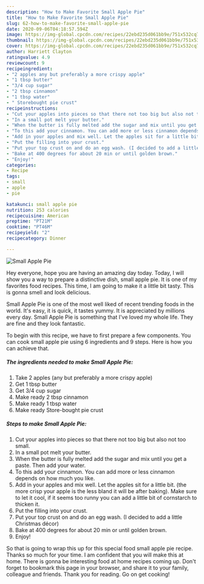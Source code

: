 ```yaml
---
description: "How to Make Favorite Small Apple Pie"
title: "How to Make Favorite Small Apple Pie"
slug: 62-how-to-make-favorite-small-apple-pie
date: 2020-09-06T04:18:57.594Z
image: https://img-global.cpcdn.com/recipes/22ebd235d061bb9e/751x532cq70/small-apple-pie-recipe-main-photo.jpg
thumbnail: https://img-global.cpcdn.com/recipes/22ebd235d061bb9e/751x532cq70/small-apple-pie-recipe-main-photo.jpg
cover: https://img-global.cpcdn.com/recipes/22ebd235d061bb9e/751x532cq70/small-apple-pie-recipe-main-photo.jpg
author: Harriett Clayton
ratingvalue: 4.9
reviewcount: 9
recipeingredient:
- "2 apples any but preferably a more crispy apple"
- "1 tbsp butter"
- "3/4 cup sugar"
- "2 tbsp cinnamon"
- "1 tbsp water"
- " Storebought pie crust"
recipeinstructions:
- "Cut your apples into pieces so that there not too big but also not too small."
- "In a small pot melt your butter."
- "When the butter is fully melted add the sugar and mix until you get a paste. Then add your water."
- "To this add your cinnamon. You can add more or less cinnamon depends on how much you like."
- "Add in your apples and mix well. Let the apples sit for a little bit. (the more crisp your apple is the less bland it will be after baking). Make sure to let it cool, if it seems too runny you can add a little bit of cornstarch to thicken it."
- "Put the filling into your crust."
- "Put your top crust on and do an egg wash. (I decided to add a little Christmas décor)"
- "Bake at 400 degrees for about 20 min or until golden brown."
- "Enjoy!"
categories:
- Recipe
tags:
- small
- apple
- pie

katakunci: small apple pie 
nutrition: 253 calories
recipecuisine: American
preptime: "PT21M"
cooktime: "PT46M"
recipeyield: "2"
recipecategory: Dinner

---
```



![Small Apple Pie](https://img-global.cpcdn.com/recipes/22ebd235d061bb9e/751x532cq70/small-apple-pie-recipe-main-photo.jpg)

Hey everyone, hope you are having an amazing day today. Today, I will show you a way to prepare a distinctive dish, small apple pie. It is one of my favorites food recipes. This time, I am going to make it a little bit tasty. This is gonna smell and look delicious.



Small Apple Pie is one of the most well liked of recent trending foods in the world. It's easy, it is quick, it tastes yummy. It is appreciated by millions every day. Small Apple Pie is something that I've loved my whole life. They are fine and they look fantastic.


To begin with this recipe, we have to first prepare a few components. You can cook small apple pie using 6 ingredients and 9 steps. Here is how you can achieve that.

##### The ingredients needed to make Small Apple Pie:

1. Take 2 apples (any but preferably a more crispy apple)
1. Get 1 tbsp butter
1. Get 3/4 cup sugar
1. Make ready 2 tbsp cinnamon
1. Make ready 1 tbsp water
1. Make ready  Store-bought pie crust




##### Steps to make Small Apple Pie:

1. Cut your apples into pieces so that there not too big but also not too small.
1. In a small pot melt your butter.
1. When the butter is fully melted add the sugar and mix until you get a paste. Then add your water.
1. To this add your cinnamon. You can add more or less cinnamon depends on how much you like.
1. Add in your apples and mix well. Let the apples sit for a little bit. (the more crisp your apple is the less bland it will be after baking). Make sure to let it cool, if it seems too runny you can add a little bit of cornstarch to thicken it.
1. Put the filling into your crust.
1. Put your top crust on and do an egg wash. (I decided to add a little Christmas décor)
1. Bake at 400 degrees for about 20 min or until golden brown.
1. Enjoy!




So that is going to wrap this up for this special food small apple pie recipe. Thanks so much for your time. I am confident that you will make this at home. There is gonna be interesting food at home recipes coming up. Don't forget to bookmark this page in your browser, and share it to your family, colleague and friends. Thank you for reading. Go on get cooking!
